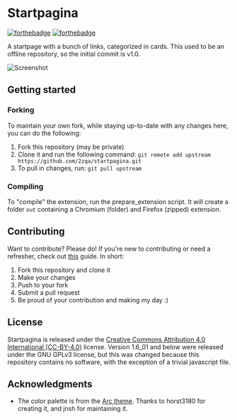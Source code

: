 # Startpagina
[![forthebadge](https://forthebadge.com/images/badges/uses-html.svg)](https://forthebadge.com) [![forthebadge](https://forthebadge.com/images/badges/designed-in-ms-paint.svg)](https://forthebadge.com)


A startpage with a bunch of links, categorized in cards. This used to be an offline repository, so the initial commit is v1.0.

![Screenshot](https://i.imgur.com/ys2SJeY.png)

## Getting started

### Forking
To maintain your own fork, while staying up-to-date with any changes here, you can do the following:

1. Fork this repository (may be private)
2. Clone it and run the following command: `git remote add upstream https://github.com/2zqa/startpagina.git`
3. To pull in changes, run: `git pull upstream`

### Compiling
To "compile" the extension, run the prepare_extension script. It will create a folder `out` containing a Chromium (folder) and Firefox (zipped) extension.

## Contributing
Want to contribute? Please do! If you're new to contributing or need a refresher, check out [this](https://docs.github.com/get-started/quickstart/contributing-to-projects) guide. In short:

1. Fork this repository and clone it
2. Make your changes
3. Push to your fork
4. Submit a pull request
5. Be proud of your contribution and making my day :)

## License
Startpagina is released under the [Creative Commons Attribution 4.0 International (CC-BY-4.0)](https://creativecommons.org/licenses/by/4.0/legalcode) license. Version 1.6\_01 and below were released under the GNU GPLv3 license, but this was changed because this repository contains no software, with the exception of a trivial javascript file.

## Acknowledgments
* The color palette is from the [Arc theme](https://github.com/jnsh/arc-theme). Thanks to horst3180 for creating it, and jnsh for maintaining it.
